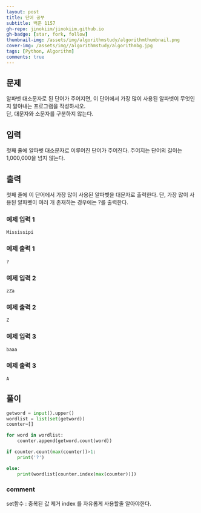 ```yaml
---
layout: post
title: 단어 공부
subtitle: 백준 1157
gh-repo: jinokiim/jinokiim.github.io
gh-badge: [star, fork, follow]
thumbnail-img: /assets/img/algorithmstudy/algorithmthumbnail.png
cover-img: /assets/img//algorithmstudy/algorithmbg.jpg
tags: [Python, Algorithm]
comments: true
---
```


## 문제
알파벳 대소문자로 된 단어가 주어지면, 이 단어에서 가장 많이 사용된 알파벳이 무엇인지 알아내는 프로그램을 작성하시오.  
단, 대문자와 소문자를 구분하지 않는다.


## 입력
첫째 줄에 알파벳 대소문자로 이루어진 단어가 주어진다. 주어지는 단어의 길이는 1,000,000을 넘지 않는다.



## 출력
첫째 줄에 이 단어에서 가장 많이 사용된 알파벳을 대문자로 출력한다. 단, 가장 많이 사용된 알파벳이 여러 개 존재하는 경우에는 ?를 출력한다.


### 예제 입력 1
```
Mississipi
```
### 예제 출력 1
```
?
```
### 예제 입력 2
```
zZa
```
### 예제 출력 2
```
Z
```
### 예제 입력 3
```
baaa
```
### 예제 출력 3
```
A
```

## **풀이**

```python
getword = input().upper()
wordlist = list(set(getword))
counter=[]

for word in wordlist:
    counter.append(getword.count(word))

if counter.count(max(counter))>1:
    print('?')

else:
    print(wordlist[counter.index(max(counter))])
```

### comment
set함수 : 중복된 값 제거
index 를 자유롭게 사용할줄 알아야한다.
